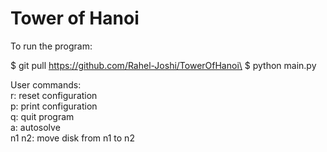
# Tower of Hanoi

To run the program:

$ git pull https://github.com/Rahel-Joshi/TowerOfHanoi\
$ python main.py

User commands:\
    r: reset configuration\
    p: print configuration\
    q: quit program\
    a: autosolve\
    n1 n2: move disk from n1 to n2
